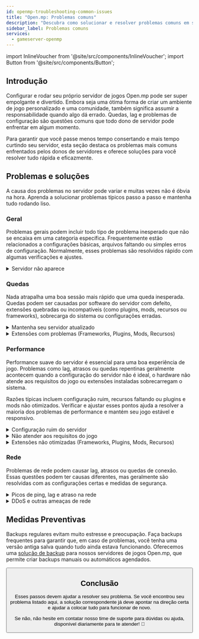```yaml
---
id: openmp-troubleshooting-common-issues
title: "Open.mp: Problemas comuns"
description: "Descubra como solucionar e resolver problemas comuns em servidores Open.mp para garantir uma jogabilidade suave e uma comunidade estável → Saiba mais agora"
sidebar_label: Problemas comuns
services:
  - gameserver-openmp
---
```


import InlineVoucher from '@site/src/components/InlineVoucher';
import Button from '@site/src/components/Button';

## Introdução

Configurar e rodar seu próprio servidor de jogos Open.mp pode ser super empolgante e divertido. Embora seja uma ótima forma de criar um ambiente de jogo personalizado e uma comunidade, também significa assumir a responsabilidade quando algo dá errado. Quedas, lag e problemas de configuração são questões comuns que todo dono de servidor pode enfrentar em algum momento.

Para garantir que você passe menos tempo consertando e mais tempo curtindo seu servidor, esta seção destaca os problemas mais comuns enfrentados pelos donos de servidores e oferece soluções para você resolver tudo rápida e eficazmente.


<InlineVoucher />



## Problemas e soluções

A causa dos problemas no servidor pode variar e muitas vezes não é óbvia na hora. Aprenda a solucionar problemas típicos passo a passo e mantenha tudo rodando liso.

### Geral
Problemas gerais podem incluir todo tipo de problema inesperado que não se encaixa em uma categoria específica. Frequentemente estão relacionados a configurações básicas, arquivos faltando ou simples erros de configuração. Normalmente, esses problemas são resolvidos rápido com algumas verificações e ajustes.

<details>
  <summary>Servidor não aparece</summary>

A falta de visibilidade do servidor pode acontecer se a inicialização não foi concluída com sucesso. Isso pode ser causado, por exemplo, por uma configuração errada ou arquivos corrompidos. Informações adicionais geralmente podem ser encontradas no console do servidor ou nos arquivos de log. Além disso, verifique se não há filtros incorretos na lista de servidores que estejam impedindo o servidor de aparecer.

</details>


### Quedas

Nada atrapalha uma boa sessão mais rápido que uma queda inesperada. Quedas podem ser causadas por software do servidor com defeito, extensões quebradas ou incompatíveis (como plugins, mods, recursos ou frameworks), sobrecarga do sistema ou configurações erradas.

<details>
  <summary>Mantenha seu servidor atualizado</summary>

Rodar seu servidor de jogos na versão mais recente é essencial para estabilidade, segurança e compatibilidade. Atualizações do jogo, mudanças no framework ou modificações em ferramentas de terceiros podem causar problemas sérios se seu servidor estiver desatualizado.

Um servidor desatualizado pode sofrer quedas, comportamentos inesperados ou até falhar ao iniciar.

![img](https://screensaver01.zap-hosting.com/index.php/s/JXLHyHeMJqErHLJ/preview)


</details>

<details>
  <summary>Extensões com problemas (Frameworks, Plugins, Mods, Recursos)</summary>

Quedas muitas vezes são causadas por extensões com defeito ou desatualizadas. Seja um framework, plugin, mod ou recurso, problemas podem surgir se a extensão não for compatível com a versão mais recente do jogo ou tiver bugs no código.

Isso pode levar a quedas inesperadas, travamentos ou erros, especialmente quando várias extensões problemáticas interagem. Se você suspeitar que uma extensão está causando o problema, tente desativá-la temporariamente e veja se o servidor fica estável sem ela. Essa é uma forma simples de identificar qual extensão está causando o problema.

Garanta que todas as extensões que você usa estejam atualizadas, ativamente mantidas e testadas para compatibilidade com a versão atual do seu jogo para evitar quedas e downtime.

Para isolar a causa raiz dos problemas de queda, é útil desativar temporariamente conteúdos adicionais. Comece com uma configuração mínima e veja se o problema persiste. Se desaparecer, reintroduza as extensões, mods ou recursos um a um, testando após cada passo. Essa abordagem incremental ajuda a identificar o elemento específico que está causando o problema. Esse método não só reduz os suspeitos de forma eficiente, como também garante que seu troubleshooting seja baseado em evidências e não em suposições.

</details>

### Performance

Performance suave do servidor é essencial para uma boa experiência de jogo. Problemas como lag, atrasos ou quedas repentinas geralmente acontecem quando a configuração do servidor não é ideal, o hardware não atende aos requisitos do jogo ou extensões instaladas sobrecarregam o sistema.

Razões típicas incluem configuração ruim, recursos faltando ou plugins e mods não otimizados. Verificar e ajustar esses pontos ajuda a resolver a maioria dos problemas de performance e mantém seu jogo estável e responsivo.

<details>
  <summary>Configuração ruim do servidor</summary>

Configurações incorretas ou mal ajustadas podem levar a maior uso de recursos e causar problemas de performance como lag ou travamentos. Certifique-se de que os valores de configuração estejam de acordo com as recomendações para seu jogo e tamanho do servidor. Revise e ajuste se necessário para manter seu servidor rodando da forma mais eficiente possível.

Você pode alterar sua configuração pelas opções disponíveis na seção **Configurações** ou diretamente nos arquivos de configuração em **Configs** na sua interface web.

</details>

<details>
  <summary>Não atender aos requisitos do jogo</summary>

Para garantir que seu servidor de jogos rode suave e confiável, é essencial escolher uma configuração que atenda às necessidades do seu projeto. Os requisitos podem variar muito dependendo do jogo, do uso de extensões como mods, plugins ou recursos, e do número esperado de jogadores.

A ZAP-Hosting oferece uma configuração mínima recomendada durante o processo de pedido. Essas sugestões são baseadas em casos típicos e ajudam a evitar problemas comuns de performance como lag, quedas ou tempos longos de carregamento.

![img](https://screensaver01.zap-hosting.com/index.php/s/87ADJdwNAXxXxdk/preview)

Siga essas recomendações ou faça um upgrade se precisar para garantir estabilidade ideal e a melhor experiência possível para você e seus jogadores. Essa é uma recomendação mínima.

Dependendo do escopo do seu projeto e da quantidade de conteúdo adicional, os recursos necessários podem ser maiores desde o início ou aumentar com o tempo. Nesses casos, fazer upgrade do seu pacote de servidor de jogos é uma forma simples de garantir performance e estabilidade contínuas.

</details>

<details>
  <summary>Extensões não otimizadas (Frameworks, Plugins, Mods, Recursos)</summary>

Nem todas as extensões são feitas pensando em performance. Seja framework, plugin, mod ou recurso, uma implementação ruim pode causar problemas sérios de performance no seu servidor. Muitas vezes a funcionalidade funciona, mas a forma como é executada é ineficiente, complexa demais ou gera carga desnecessária nos recursos do servidor.

Isso pode resultar em alto uso de CPU, vazamentos de memória, lag ou até quedas, especialmente quando vários componentes não otimizados interagem. Sempre garanta que as extensões estejam ativamente mantidas, bem documentadas e testadas para performance. Em dúvida, consulte feedback da comunidade ou monitore a performance do servidor para identificar elementos problemáticos.

Para isolar a causa raiz dos problemas de performance, é útil desativar temporariamente conteúdos adicionais. Comece com uma configuração mínima e veja se o problema persiste. Se desaparecer, reintroduza as extensões, mods ou recursos um a um, testando após cada passo. Essa abordagem incremental ajuda a identificar o elemento específico que está causando o problema, seja um conflito, vazamento de memória ou uso excessivo de recursos.

Esse método não só reduz os suspeitos de forma eficiente, como também garante que seu troubleshooting seja baseado em evidências e não em suposições.

</details>



### Rede
Problemas de rede podem causar lag, atrasos ou quedas de conexão. Essas questões podem ter causas diferentes, mas geralmente são resolvidas com as configurações certas e medidas de segurança.

<details>
  <summary>Picos de ping, lag e atraso na rede</summary>

Picos de ping, lag e atrasos na rede geralmente são resultado de recursos limitados no servidor, como CPU, RAM ou largura de banda insuficientes.

Também podem ocorrer quando o servidor está sobrecarregado por muitos jogadores ou scripts e plugins que consomem muitos recursos. Problemas de rede como roteamento ruim, sobrecarga externa ou hospedar o servidor longe da base de jogadores podem aumentar ainda mais a latência.

Além disso, processos em segundo plano, conexões instáveis, perda de pacotes e software do servidor desatualizado ou mal configurado podem contribuir para problemas perceptíveis durante o jogo.

Se você está enfrentando lag ou ping alto no seu servidor, há alguns passos simples para melhorar a performance. Primeiro, certifique-se de que seu servidor atende ou supera as especificações recomendadas para seu jogo e projeto. Escolher uma localização do servidor próxima da base de jogadores também ajuda a reduzir a latência.

Se suspeitar que problemas de roteamento ou rede externa estão causando atrasos, não hesite em contatar nosso time de suporte. Eles vão ajudar a analisar a situação e encontrar a melhor solução possível.


</details>

<details>
  <summary>DDoS e outras ameaças de rede</summary>

Servidores de jogos podem ser alvo de atividades maliciosas na rede, principalmente ataques de Negação de Serviço Distribuída (DDoS). Esses ataques inundam o servidor com tráfego excessivo, causando lag, perda de conexão ou até downtime completo. Em outros casos, atacantes tentam explorar vulnerabilidades de rede ou desestabilizar o servidor com tentativas repetidas de conexão ou padrões de dados incomuns.

Embora a maioria dessas ameaças esteja fora do controle do usuário comum, a ZAP-Hosting oferece sistemas integrados de proteção e mitigação para proteger seu servidor contra ataques comuns e avançados. Se você suspeitar que seu servidor está sendo alvo e isso está causando problemas, entre em contato com nosso suporte para ajuda e orientações.

</details>






## Medidas Preventivas

Backups regulares evitam muito estresse e preocupação. Faça backups frequentes para garantir que, em caso de problemas, você tenha uma versão antiga salva quando tudo ainda estava funcionando. Oferecemos uma [solução de backup](gameserver-backups.md) para nossos servidores de jogos Open.mp, que permite criar backups manuais ou automáticos agendados.



<Button label="Acessar ZAP-Storage" link="https://zap-hosting.com/en/customer/home/storage/" block/>






## Conclusão

Esses passos devem ajudar a resolver seu problema. Se você encontrou seu problema listado aqui, a solução correspondente já deve apontar na direção certa e ajudar a colocar tudo para funcionar de novo.

Se não, não hesite em contatar nosso time de suporte para dúvidas ou ajuda, disponível diariamente para te atender! 🙂

<InlineVoucher />